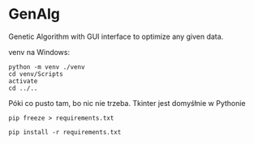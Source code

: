 # GenAlg
Genetic Algorithm with GUI interface to optimize any given data.

venv na Windows:
```
python -m venv ./venv 
cd venv/Scripts
activate
cd ../..
```
Póki co pusto tam, bo nic nie trzeba. Tkinter jest domyśłnie w Pythonie

```
pip freeze > requirements.txt
```

```
pip install -r requirements.txt
```